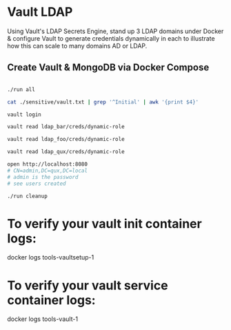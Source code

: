 # Vault LDAP

Using Vault's LDAP Secrets Engine, stand up 3 LDAP domains under Docker & configure Vault to generate credentials dynamically in each to illustrate how this can scale to many domains AD or LDAP.

## Create Vault & MongoDB via Docker Compose

```bash

./run all

cat ./sensitive/vault.txt | grep '^Initial' | awk '{print $4}'

vault login

vault read ldap_bar/creds/dynamic-role

vault read ldap_foo/creds/dynamic-role

vault read ldap_qux/creds/dynamic-role

open http://localhost:8080
# CN=admin,DC=qux,DC=local
# admin is the password
# see users created

./run cleanup

```

# To verify your vault init container logs:

docker logs tools-vaultsetup-1

# To verify your vault service container logs:

docker logs tools-vault-1


```


